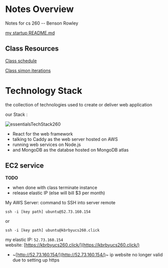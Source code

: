 # Notes Overview
Notes for cs 260 -- Benson Rowley


[my startup README.md ](README.md)

## Class Resources
[Class schedule](https://github.com/webprogramming260/.github/blob/main/profile/schedule/VenturaF2024.md)

[Class simon iterations](https://github.com/webprogramming260/.github/blob/main/profile/essentials/simon/simon.md)





# Technology Stack

the collection of technologies used to create or deliver web application

our Stack : 

![essentialsTechStack260](https://github.com/user-attachments/assets/f3f068a3-434b-4bc8-9769-e2f92394e32c)

 - React for the web framework
 - talking to Caddy as the web server hosted on AWS
 - running web services on Node.js
 - and MongoDB as the databse hosted on MongoDB atlas



## EC2 service
**TODO**
- when done with class terminate instance 
- release elastic IP (else will bill $3 per month)

My AWS Server:
command to SSH into server remote

`ssh -i [key path] ubuntu@52.73.160.154`

or

`ssh -i [key path] ubuntu@kbrbyucs260.click`


my elastic IP: `52.73.160.154`   
website: [https://kbrbyucs260.click/](https://kbrbyucs260.click/)
- ~[http://52.73.160.154/](http://52.73.160.154/)~ ip website no longer valid due to setting up https 


